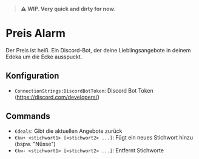 > **⚠ WIP. Very quick and dirty for now**.

# Preis Alarm
Der Preis ist heiß. Ein Discord-Bot, der deine Lieblingsangebote in deinem Edeka um die Ecke ausspuckt.

## Konfiguration
- `ConnectionStrings:DiscordBotToken`: Discord Bot Token (https://discord.com/developers/)

## Commands
- `€deals`: Gibt die aktuellen Angebote zurück
- `€kw+ <stichwort1> [<stichwort2> ...]`: Fügt ein neues Stichwort hinzu (bspw. "Nüsse")
- `€kw- <stichwort1> [<stichwort2> ...]`: Entfernt Stichworte
